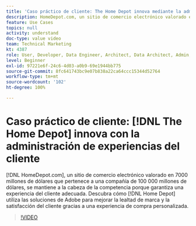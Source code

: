 ```yaml
---
title: 'Caso práctico de cliente: The Home Depot innova mediante la administración de experiencias del cliente'
description: HomeDepot.com, un sitio de comercio electrónico valorado en 7000 millones de dólares que pertenece a una compañía de 100 000 millones de dólares, se mantiene a la cabeza de la competencia porque garantiza una experiencia del cliente adecuada. Descubra cómo The Home Depot utiliza las soluciones de Adobe para generar lealtad de marca y mejorar la satisfacción del cliente gracias a una experiencia de compra personalizada.
feature: Use Cases
topics: null
activity: understand
doc-type: value video
team: Technical Marketing
kt: 4387
role: User, Developer, Data Engineer, Architect, Data Architect, Admin, Leader
level: Beginner
exl-id: 97221e6f-24c6-4d03-a0b9-69e1944bb775
source-git-commit: 8fc641743bc9e07b838a22ca64ccc15344d52764
workflow-type: tm+mt
source-wordcount: '102'
ht-degree: 100%

---
```


# Caso práctico de cliente: [!DNL The Home Depot] innova con la administración de experiencias del cliente

[!DNL HomeDepot.com], un sitio de comercio electrónico valorado en 7000 millones de dólares que pertenece a una compañía de 100 000 millones de dólares, se mantiene a la cabeza de la competencia porque garantiza una experiencia del cliente adecuada. Descubra cómo [!DNL Home Depot] utiliza las soluciones de Adobe para mejorar la lealtad de marca y la satisfacción del cliente gracias a una experiencia de compra personalizada.

>[!VIDEO](https://video.tv.adobe.com/v/36291/?quality=12&learn=on&captions=spa)
